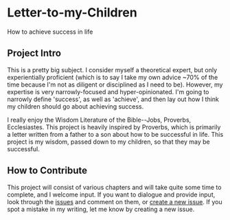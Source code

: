 # Letter-to-my-Children
How to achieve success in life

## Project Intro
This is a pretty big subject. I consider myself a theoretical expert, but only experientially proficient (which is to say I take my own advice ~70% of the time because I'm not as diligent or disciplined as I need to be). However, my expertise is very narrowly-focused and hyper-opinionated. I'm going to narrowly define 'success', as well as 'achieve', and then lay out how I think my children should go about achieving success. 

I really enjoy the Wisdom Literature of the Bible--Jobs, Proverbs, Ecclesiastes. This project is heavily inspired by Proverbs, which is primarily a letter written from a father to a son about how to be successful in life. This project is my wisdom, passed down to my children, so that they may be successful.

## How to Contribute
This project will consist of various chapters and will take quite some time to complete, and I welcome input. If you want to dialogue and provide input, look through the [issues](https://github.com/JasonMFry/Letter-to-my-Children/issues) and comment on them, or [create a new issue](https://github.com/JasonMFry/Letter-to-my-Children/issues/new). If you spot a mistake in my writing, let me know by creating a new issue.